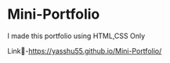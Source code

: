 # Mini-Portfolio
 I made this portfolio using HTML,CSS Only

  Link🔗-https://yasshu55.github.io/Mini-Portfolio/
